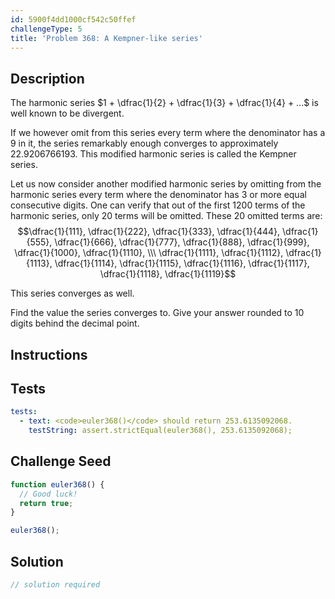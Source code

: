 ```yaml
---
id: 5900f4dd1000cf542c50ffef
challengeType: 5
title: 'Problem 368: A Kempner-like series'
---
```


## Description
<section id='description'>
The  harmonic series  $1 + \dfrac{1}{2} + \dfrac{1}{3} + \dfrac{1}{4} + ...$ is well known to be divergent.

If we however omit from this series every term where the denominator has a 9 in it, the series remarkably enough converges to approximately 22.9206766193.
This modified harmonic series is called the Kempner series.

Let us now consider another modified harmonic series by omitting from the harmonic series every term where the denominator has 3 or more equal consecutive digits.
One can verify that out of the first 1200 terms of the harmonic series, only 20 terms will be omitted.
These 20 omitted terms are:
$$\dfrac{1}{111}, \dfrac{1}{222}, \dfrac{1}{333}, \dfrac{1}{444}, \dfrac{1}{555}, \dfrac{1}{666}, \dfrac{1}{777}, \dfrac{1}{888}, \dfrac{1}{999}, \dfrac{1}{1000}, \dfrac{1}{1110}, \\\ \dfrac{1}{1111}, \dfrac{1}{1112}, \dfrac{1}{1113}, \dfrac{1}{1114}, \dfrac{1}{1115}, \dfrac{1}{1116}, \dfrac{1}{1117}, \dfrac{1}{1118}, \dfrac{1}{1119}$$

This series converges as well.

Find the value the series converges to.
Give your answer rounded to 10 digits behind the decimal point.
</section>

## Instructions
<section id='instructions'>

</section>

## Tests
<section id='tests'>

```yml
tests:
  - text: <code>euler368()</code> should return 253.6135092068.
    testString: assert.strictEqual(euler368(), 253.6135092068);

```

</section>

## Challenge Seed
<section id='challengeSeed'>

<div id='js-seed'>

```js
function euler368() {
  // Good luck!
  return true;
}

euler368();
```

</div>



</section>

## Solution
<section id='solution'>

```js
// solution required
```

</section>
